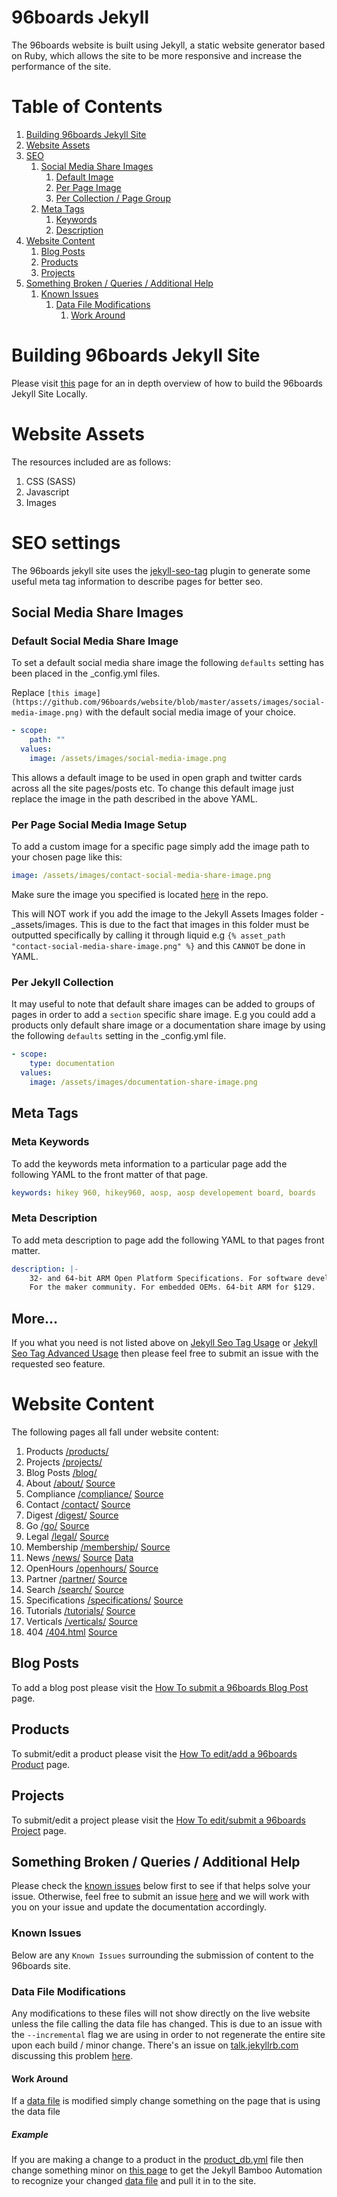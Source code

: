 # 96boards Jekyll

The 96boards website is built using Jekyll, a static website generator based on Ruby, which allows the site to be more responsive and increase the performance of the site.

# Table of Contents
1. [Building 96boards Jekyll Site](#jekyll-deployment)
2. [Website Assets](#website-assets)
3. [SEO](#website-seo)
    1. [Social Media Share Images](#social-share-images)
        1. [Default Image](#default-share-image)
        2. [Per Page Image](#per-page-share-image)
        3. [Per Collection / Page Group](#per-collection-share-image)
    2. [Meta Tags](#seo-meta-tags)
        1. [Keywords](#meta-keywords)
        2. [Description](#meta-description)
4. [Website Content](#website-content)
    1. [Blog Posts](#blog-posts)
    2. [Products](#products)
    3. [Projects](#projects)
5. [Something Broken / Queries / Additional Help](#queries)
    1. [Known Issues](#known-issues)
        1. [Data File Modifications](#data-file-modifications)
            1. [Work Around](#data-file-modifications-work-around)

# Building 96boards Jekyll Site <a name="jekyll-deployment"></a>
Please visit [this](jekyll-deployment) page for an in depth overview of how to build the 96boards Jekyll Site Locally.

# Website Assets <a name="website-assets"></a>
The resources included are as follows:
1. CSS (SASS)
2. Javascript
3. Images

# SEO settings <a name="website-seo"></a>

The 96boards jekyll site uses the [jekyll-seo-tag](https://github.com/jekyll/jekyll-seo-tag) plugin to generate some useful meta tag information to describe pages for better seo.

## Social Media Share Images <a name="social-share-images"></a>
### Default Social Media Share Image <a name="default-share-image"></a>

To set a default social media share image the following `defaults` setting has been placed in the \_config.yml files.

Replace `[this image](https://github.com/96boards/website/blob/master/assets/images/social-media-image.png)` with the default social media image of your choice.

```YAML
- scope:
    path: ""
  values:
    image: /assets/images/social-media-image.png
```
This allows a default image to be used in open graph and twitter cards across all the site pages/posts etc. To change this default image just replace the image in the path described in the above YAML.

### Per Page Social Media Image Setup <a name="per-page-share-image"></a>

To add a custom image for a specific page simply add the image path to your chosen page like this:

```YAML
image: /assets/images/contact-social-media-share-image.png
```

Make sure the image you specified is located [here](https://github.com/96boards/website/tree/master/assets/images) in the repo.

This will NOT work if you add the image to the Jekyll Assets Images folder - \_assets/images. This is due to the fact that images in this folder must be outputted specifically by calling it through liquid e.g `{% asset_path "contact-social-media-share-image.png" %}` and this `CANNOT` be done in YAML.

### Per Jekyll Collection <a name="per-collection-share-image"></a>

It may useful to note that default share images can be added to groups of pages in order to add a `section` specific share image. E.g you could add a products only default share image or a documentation share image by using the following `defaults` setting in the \_config.yml file.

```YAML
- scope:
    type: documentation
  values:
    image: /assets/images/documentation-share-image.png
```
## Meta Tags <a name="seo-meta-tags"></a>
### Meta Keywords <a name="meta-keywords"></a>

To add the keywords meta information to a particular page add the following YAML to the front matter of that page.

```YAML
keywords: hikey 960, hikey960, aosp, aosp developement board, boards
```

### Meta Description <a name="meta-description"></a>

To add meta description to page add the following YAML to that pages front matter.

```YAML
description: |-
    32- and 64-bit ARM Open Platform Specifications. For software developers.
    For the maker community. For embedded OEMs. 64-bit ARM for $129.
```

## More...

If you what you need is not listed above on [Jekyll Seo Tag Usage](https://github.com/jekyll/jekyll-seo-tag/blob/master/docs/usage.md) or [Jekyll Seo Tag Advanced Usage](https://github.com/jekyll/jekyll-seo-tag/blob/master/docs/advanced-usage.md) then please feel free to submit an issue with the requested seo feature.



# Website Content <a name="website-content"></a>
The following pages all fall under website content:

1. Products [/products/](products.md)
2. Projects [/projects/](projects.md)
3. Blog Posts [/blog/](blog.md)
4. About [/about/](https://www.96boards.org/about/) [Source](https://github.com/96boards/website/blob/master/about/README.md)
5. Compliance [/compliance/](https://www.96boards.org/compliance/) [Source](https://github.com/96boards/website/blob/master/compliance/README.md)
6. Contact [/contact/](https://www.96boards.org/compliance/) [Source](https://github.com/96boards/website/blob/master/contact/README.md)
7. Digest [/digest/](https://www.96boards.org/compliance/) [Source](https://github.com/96boards/website/blob/master/digest/README.md)
9. Go [/go/](https://www.96boards.org/go/) [Source](https://github.com/96boards/website/tree/master/go)
10. Legal [/legal/](https://www.96boards.org/legal/) [Source](https://github.com/96boards/website/blob/master/legal/README.md)
11. Membership [/membership/](https://www.96boards.org/membership/) [Source](https://github.com/96boards/website/blob/master/membership/README.md)
12. News [/news/](https://www.96boards.org/news/) [Source](https://github.com/96boards/website/blob/master/news/README.md) [Data](https://github.com/96boards/website/blob/master/_data/news.yaml)
13. OpenHours [/openhours/](https://www.96boards.org/openhours/) [Source](https://github.com/96boards/website/blob/master/openhours/README.md)
14. Partner [/partner/](https://www.96boards.org/partner/) [Source](https://github.com/96boards/website/blob/master/partner/README.md)
16. Search [/search/](https://www.96boards.org/search/) [Source](https://github.com/96boards/website/blob/master/search/README.md)
17. Specifications [/specifications/](https://www.96boards.org/specifications/) [Source](https://github.com/96boards/website/blob/master/specifications/README.md)
18. Tutorials [/tutorials/](http://www.96boards.org/tutorials/dragonboard410c/) [Source](https://github.com/96boards/website/blob/master/tutorials/dragonboard410c/README.md)
19. Verticals [/verticals/](https://www.96boards.org/verticals/) [Source](https://github.com/96boards/website/tree/master/verticals)
19. 404 [/404.html](https://www.96boards.org/404.html) [Source](https://github.com/96boards/website/blob/master/404.md)


## Blog Posts <a name="blog-posts"></a>

To add a blog post please visit the [How To submit a 96boards Blog Post](blog.md) page.

## Products <a name="products"></a>

To submit/edit a product please visit the [How To edit/add a 96boards Product](products.md) page.

## Projects <a name="projects"></a>

To submit/edit a project please visit the [How To edit/submit a 96boards Project](projects.md) page.

## Something Broken / Queries / Additional Help <a name="queries"></a>
Please check the [known issues](#known-issues) below first to see if that helps solve your issue. Otherwise, feel free to submit an issue [here](https://github.com/96boards/website/issues/new) and we will work with you on your issue and update the documentation accordingly.

### Known Issues <a name="known-issues"></a>
Below are any `Known Issues` surrounding the submission of content to the 96boards site.

### Data File Modifications <a name="data-file-modifications"></a>
Any modifications to these files will not show directly on the live website unless the file calling the data file has changed. This is due to an issue with the `--incremental` flag we are using in order to not regenerate the entire site upon each build / minor change. There's an issue on [talk.jekyllrb.com](https://talk.jekyllrb.com/) discussing this problem [here](https://talk.jekyllrb.com/t/jekyll-incremental-build-regeneration-issue-with-yaml-db/901).

#### Work Around <a name="data-file-modifications-work-around"></a>
If a [data file](https://github.com/96boards/website/tree/master/_data) is modified simply change something on the page that is using the data file

##### Example
If you are making a change to a product in the [product_db.yml](https://github.com/96boards/website/blob/master/_data/product_db.yaml) file then change something minor on [this page](https://github.com/96boards/website/blob/master/_product/products.html) to get the Jekyll Bamboo Automation to recognize your changed [data file](https://github.com/96boards/website/tree/master/_data) and pull it in to the site.
